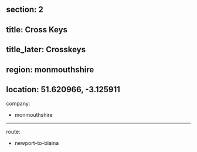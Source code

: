 section: 2
----
title: Cross Keys
----
title_later: Crosskeys
----
region: monmouthshire
----
location: 51.620966, -3.125911
----
company:
- monmouthshire
----
route:
- newport-to-blaina
